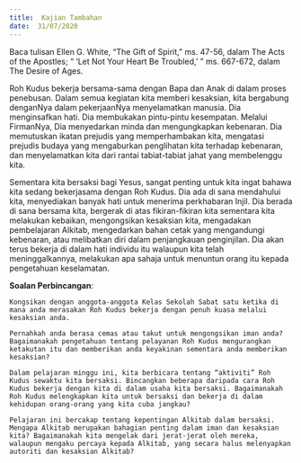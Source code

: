 ```yaml
---
title:  Kajian Tambahan
date:  31/07/2020
---
```


Baca tulisan Ellen G. White, “The Gift of Spirit,” ms. 47-56, dalam The Acts of the Apostles; “ ‘Let Not Your Heart Be Troubled,’ ” ms. 667-672, dalam The Desire of Ages.

Roh Kudus bekerja bersama-sama dengan Bapa dan Anak di dalam proses penebusan. Dalam semua kegiatan kita memberi kesaksian, kita bergabung denganNya dalam pekerjaanNya menyelamatkan manusia. Dia menginsafkan hati. Dia membukakan pintu-pintu kesempatan. Melalui FirmanNya, Dia menyedarkan minda dan mengungkapkan kebenaran. Dia memutuskan ikatan prejudis yang memperhambakan kita, mengatasi prejudis budaya yang mengaburkan penglihatan kita terhadap kebenaran, dan menyelamatkan kita dari rantai tabiat-tabiat jahat yang membelenggu kita.

Sementara kita bersaksi bagi Yesus, sangat penting untuk kita ingat bahawa kita sedang bekerjasama dengan Roh Kudus. Dia ada di sana mendahului kita, menyediakan banyak hati untuk menerima perkhabaran Injil. Dia berada di sana bersama kita, bergerak di atas fikiran-fikiran kita sementara kita melakukan kebaikan, mengongsikan kesaksian kita, mengadakan pembelajaran Alkitab, mengedarkan bahan cetak yang mengandungi kebenaran, atau melibatkan diri dalam penjangkauan penginjilan. Dia akan terus bekerja di dalam hati individu itu walaupun kita telah meninggalkannya, melakukan apa sahaja untuk menuntun orang itu kepada pengetahuan keselamatan.

**Soalan Perbincangan**:

`Kongsikan dengan anggota-anggota Kelas Sekolah Sabat satu ketika di mana anda merasakan Roh Kudus bekerja dengan penuh kuasa melalui kesaksian anda.`

`Pernahkah anda berasa cemas atau takut untuk mengongsikan iman anda? Bagaimanakah pengetahuan tentang pelayanan Roh Kudus mengurangkan ketakutan itu dan memberikan anda keyakinan sementara anda memberikan kesaksian?`

`Dalam pelajaran minggu ini, kita berbicara tentang “aktiviti” Roh Kudus sewaktu kita bersaksi. Bincangkan beberapa daripada cara Roh Kudus bekerja dengan kita di dalam usaha kita bersaksi. Bagaimanakah Roh Kudus melengkapkan kita untuk bersaksi dan bekerja di dalam kehidupan orang-orang yang kita cuba jangkau?`

`Pelajaran ini bercakap tentang kepentingan Alkitab dalam bersaksi. Mengapa Alkitab merupakan bahagian penting dalam iman dan kesaksian kita? Bagaimanakah kita mengelak dari jerat-jerat oleh mereka, walaupun mengaku percaya kepada Alkitab, yang secara halus melenyapkan autoriti dan kesaksian Alkitab?`